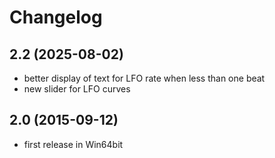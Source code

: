 # Changelog


## 2.2 (2025-08-02)
- better display of text for LFO rate when less than one beat
- new slider for LFO curves

## 2.0 (2015-09-12)
- first release in Win64bit

